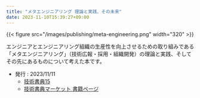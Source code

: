 ```yaml
---
title: "メタエンジニアリング 理論と実践、その未来"
date: 2023-11-10T15:39:27+09:00
---
```

{{< figure src="/images/publishing/meta-engineering.png" width="320" >}}

エンジニアとエンジニアリング組織の生産性を向上させるための取り組みである「メタエンジニアリング」（技術広報・採用・組織開発）の理論と実践、そしてその先にあるものについて考えた本です。

- 発行 : 2023/11/11
    - [技術書典15](https://techbookfest.org/event/tbf15)
    - [技術書典マーケット 書籍ページ](https://techbookfest.org/product/1Vu6ceKBjEWu6Bv4WcBhYs)
